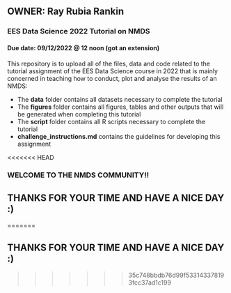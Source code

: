 ## OWNER: Ray Rubia Rankin

### EES Data Science 2022 Tutorial on NMDS
#### Due date: 09/12/2022 @ 12 noon (got an extension)
This repository is to upload all of the files, data and code related to the tutorial
assignment of the EES Data Science course in 2022 that is mainly concerned in teaching how to conduct, plot and analyse the results of an NMDS:
- The **data** folder contains all datasets necessary to complete the tutorial
- The **figures** folder contains all figures, tables and other outputs that will be generated when completing this tutorial
- The **script** folder contains all R scripts necessary to complete the tutorial
- **challenge_instructions.md** contains the guidelines for developing this assignment

<<<<<<< HEAD
### WELCOME TO THE NMDS COMMUNITY!!
## THANKS FOR YOUR TIME AND HAVE A NICE DAY :)
=======
## THANKS FOR YOUR TIME AND HAVE A NICE DAY :)
>>>>>>> 35c748bbdb76d99f533143378193fcc37ad1c199
